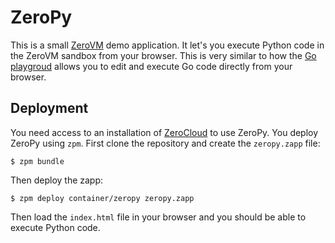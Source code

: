 ZeroPy
======

This is a small [ZeroVM][1] demo application. It let's you execute
Python code in the ZeroVM sandbox from your browser. This is very
similar to how the [Go playgroud][2] allows you to edit and execute Go
code directly from your browser.

Deployment
----------

You need access to an installation of [ZeroCloud][3] to use ZeroPy.
You deploy ZeroPy using `zpm`. First clone the repository and create
the `zeropy.zapp` file:

    $ zpm bundle

Then deploy the zapp:

    $ zpm deploy container/zeropy zeropy.zapp

Then load the `index.html` file in your browser and you should be able
to execute Python code.


[1]: http://zerovm.org/
[2]: http://play.golang.org/
[3]: https://github.com/zerovm/zergocloud
[4]: http://docs.zerovm.org/projects/zerovm-zpm/en/latest/
